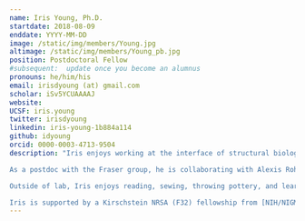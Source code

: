 ```yaml
---
name: Iris Young, Ph.D.
startdate: 2018-08-09
enddate: YYYY-MM-DD
image: /static/img/members/Young.jpg
altimage: /static/img/members/Young_pb.jpg
position: Postdoctoral Fellow
#subsequent:  update once you become an alumnus
pronouns: he/him/his
email: irisdyoung (at) gmail.com
scholar: iSv5YCUAAAAJ
website:
UCSF: iris.young
twitter: irisdyoung
linkedin: iris-young-1b884a114
github: idyoung
orcid: 0000-0003-4713-9504
description: "Iris enjoys working at the interface of structural biology and scientific computing, primarily developing software expanding the capabilities of cutting-edge instrumentation for X-ray diffraction and electron microscopy. He earned his Ph.D. in chemistry from UC Berkeley working with Drs. Junko Yano, Vittal Yachandra and Nick Sauter at Lawrence Berkeley National Laboratory on discovery of the mechanism of water splitting in oxygenic photosynthesis using X-ray free electron laser (XFEL) diffraction. He worked with the Sauter group to develop XFEL diffraction data processing methods, including the cctbx.xfel program for real-time feedback at XFEL experiments, and with the Yano/Yachandra group to solve several of the first high-resolution room temperature structures and the first high-resolution transient state structures of photosystem II, revealing the sequence of changes at the heterometallic cluster that catalyzes oxygen evolution.

As a postdoc with the Fraser group, he is collaborating with Alexis Rohou at Genentech to expand on the cisTEM software for macromolecular structure determination by cryo-electron microscopy. This project aims to improve the quality of reconstructions from particularly difficult datasets, both by reducing overfitting artifacts and by embedding parameters for particle flexibility into the maps themselves. He is also working on tools built on the Computational Crystallographic Toolbox (ccbtx) to detect unmodeled features in electron density such as post-transcriptional modifications ([qPTxM](https://github.com/fraser-lab/qptm)) or Hoogsteen base pairs ([curiosity](https://github.com/fraser-lab/curiosity)). During the COVID-19 pandemic he has served as co-lead of the crystallography subgroup of the [Structural Biology Consortium](https://qbi.ucsf.edu/qcrg/structuralbiology), associated with the [QBI Coronavirus Research Group](https://qbi.ucsf.edu/) at UCSF, pursuing the discovery of compounds inhibiting SARS-CoV-2 infection.

Outside of lab, Iris enjoys reading, sewing, throwing pottery, and learning languages. He measures his coffee intake in LD50s.

Iris is supported by a Kirschstein NRSA (F32) fellowship from [NIH/NIGMS](https://www.nigms.nih.gov/)."
---
```

